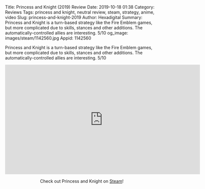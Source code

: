 Title: Princess and Knight (2019) Review
Date: 2019-10-18 01:38
Category: Reviews
Tags: princess and knight, neutral review, steam, strategy, anime, video
Slug: princess-and-knight-2019
Author: Hexadigital
Summary: Princess and Knight is a turn-based strategy like the Fire Emblem games, but more complicated due to skills, stances and other additions. The automatically-controlled allies are interesting. 5/10
og_image: images/steam/1142560.jpg
Appid: 1142560

Princess and Knight is a turn-based strategy like the Fire Emblem games, but more complicated due to skills, stances and other additions. The automatically-controlled allies are interesting. 5/10

<center><iframe src="https://www.youtube.com/embed/lUAF2TZ5Vj8?feature=oembed" allow="accelerometer; autoplay; encrypted-media; gyroscope; picture-in-picture" width="640" height="360" frameborder="0"></iframe>

Check out Princess and Knight on [Steam](https://store.steampowered.com/app/1142560/?curator_clanid=34633900)!</center>